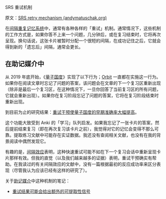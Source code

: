 SRS 重试机制

原文：[SRS retry mechanism (andymatuschak.org)](https://notes.andymatuschak.org/z2GB3wDnERaJr2337zGJdb5Gnr7tURrfmoxu)

在[间隔重复记忆系统](https://notes.andymatuschak.org/z4eXdSMJFv2qVGXSUEKH4vdcHBrLHcFY1ZGfC)中，通常有各种各样的「重试」机制。通常情况下，这些机制的工作方式是，如果你答不上来一个问题，几分钟后，或在复习结束时，它将再次呈现。换句话说，这张卡片被暂时分配一个很短的间隔，在成功记住之后，它就会得到新的「遗忘后」间隔，通常会更长。

## 在助记媒介中

从 2019 年底开始，《[量子国度](https://notes.andymatuschak.org/z2fBHADWa93EZTuNzuww7V3Vi587ZyZ4FHTHm)》实现了以下行为；[Orbit](https://notes.andymatuschak.org/z72ioKyd4X48WndtAsfkhnKwsD8o5PaaT384o) 一直都在实施这一行为。如果你在阅读文章时忘记了问题的答案，该问题会在文章的下一个复习区重新出现（除非是最后一个复习区，在这种情况下，一旦你回答了当前复习区的所有问题，它就会重新出现）。如果你在复习阶段忘记了问题的答案，它将在复习阶段结束时重新出现。

到目前为止的研究结果：[重试干预使量子国度的早期准确率大幅提高](https://notes.andymatuschak.org/z26sYZAf3H5ohZTM2eaAosMRNwLkXiRKDsAJ)。

这个功能大致受到 Anki 的「学习」队列启发。如果我忘记了一张卡片的答案，然后提前结束复习（即在再次复习该卡片之前），我觉得对它的记忆会变得不那么可靠。提取练习文献中可能存在实证数据。我还没有查阅相关文献，也没有在我的背景阅读中偶然发现它。

有趣的是，[间隔效应](https://notes.andymatuschak.org/z5oCe7JTrkYfmb6SHE4n5HxisE7PdwS6nmXEw)表明，这种快速重试可能不如在下一个复习会话中重新呈现卡片那样有效。但我的直觉（以及我们越来越多的证据）表明，重试干预确实有帮助。在我读过的有关间隔效应的文献中，没有一篇根据最初的反应成功率来区分表现（尽管我认为应该已经有这样的研究了）。

关于[助记媒介](https://notes.andymatuschak.org/z4rRX3qwSSJRsEkdXKwH2shamgHNeRthrMLiF)中这种机制的笔记：

- [重试结果可能会给出额外的可提取性信号](https://notes.andymatuschak.org/zq2kRQRbZ5ykqy6TWtece3NscvMdjYRUZFr)